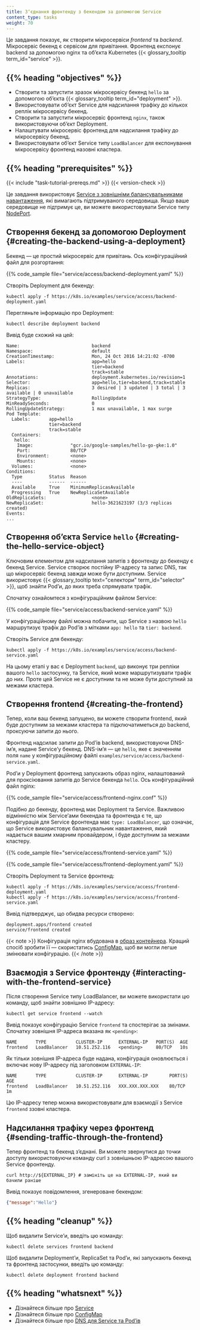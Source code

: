 ```yaml
---
title: Зʼєднання фронтенду з бекендом за допомогою Service
content_type: tasks
weight: 70
---
```


<!-- overview -->

Це завдання показує, як створити мікросервіси _frontend_ та _backend_. Мікросервіс бекенд є сервісом для привітання. Фронтенд експонує backend за допомогою nginx та обʼєкта Kubernetes {{< glossary_tooltip term_id="service" >}}.

## {{% heading "objectives" %}}

* Створити та запустити зразок мікросервісу бекенд  `hello` за допомогою обʼєкта {{< glossary_tooltip term_id="deployment" >}}.
* Використовувати обʼєкт Service для надсилання трафіку до кількох реплік мікросервісу бекенд.
* Створити та запустити мікросервіс фронтенд `nginx`, також використовуючи обʼєкт Deployment.
* Налаштувати мікросервіс фронтенд для надсилання трафіку до мікросервісу бекенд.
* Використовувати обʼєкт Service типу `LoadBalancer` для експонування мікросервісу фронтенд назовні кластера.

## {{% heading "prerequisites" %}}

{{< include "task-tutorial-prereqs.md" >}} {{< version-check >}}

Це завдання використовує [Service з зовнішніми балансувальниками навантаження](/uk/docs/tasks/access-application-cluster/create-external-load-balancer/), які вимагають підтримуваного середовища. Якщо ваше середовище не підтримує це, ви можете використовувати Service типу
[NodePort](/uk/docs/concepts/services-networking/service/#type-nodeport).

<!-- lessoncontent -->

## Створення бекенд за допомогою Deployment {#creating-the-backend-using-a-deployment}

Бекенд — це простий мікросервіс для привітань. Ось конфігураційний файл для розгортання:

{{% code_sample file="service/access/backend-deployment.yaml" %}}

Створіть Deployment для бекенду:

```shell
kubectl apply -f https://k8s.io/examples/service/access/backend-deployment.yaml
```

Перегляньте інформацію про Deployment:

```shell
kubectl describe deployment backend
```

Вивід буде схожий на цей:

```none
Name:                           backend
Namespace:                      default
CreationTimestamp:              Mon, 24 Oct 2016 14:21:02 -0700
Labels:                         app=hello
                                tier=backend
                                track=stable
Annotations:                    deployment.kubernetes.io/revision=1
Selector:                       app=hello,tier=backend,track=stable
Replicas:                       3 desired | 3 updated | 3 total | 3 available | 0 unavailable
StrategyType:                   RollingUpdate
MinReadySeconds:                0
RollingUpdateStrategy:          1 max unavailable, 1 max surge
Pod Template:
  Labels:       app=hello
                tier=backend
                track=stable
  Containers:
   hello:
    Image:              "gcr.io/google-samples/hello-go-gke:1.0"
    Port:               80/TCP
    Environment:        <none>
    Mounts:             <none>
  Volumes:              <none>
Conditions:
  Type          Status  Reason
  ----          ------  ------
  Available     True    MinimumReplicasAvailable
  Progressing   True    NewReplicaSetAvailable
OldReplicaSets:                 <none>
NewReplicaSet:                  hello-3621623197 (3/3 replicas created)
Events:
...
```

## Створення обʼєкта Service `hello` {#creating-the-hello-service-object}

Ключовим елементом для надсилання запитів з фронтенду до бекенду є бекенд Service. Service створює постійну IP-адресу та запис DNS, так що мікросервіс бекенд завжди може бути доступним. Service використовує {{< glossary_tooltip text="селектори" term_id="selector" >}}, щоб знайти Podʼи, до яких треба спрямувати трафік.

Спочатку ознайомтеся з конфігураційним файлом Service:

{{% code_sample file="service/access/backend-service.yaml" %}}

У конфігураційному файлі можна побачити, що Service з назвою `hello` маршрутизує трафік до Podʼів з мітками `app: hello` та `tier: backend`.

Створіть Service для бекенду:

```shell
kubectl apply -f https://k8s.io/examples/service/access/backend-service.yaml
```

На цьому етапі у вас є Deployment `backend`, що виконує три репліки вашого `hello` застосунку, та Service, який може маршрутизувати трафік до них. Проте цей Service не є доступним та не може бути доступний за межами кластера.

## Створення frontend {#creating-the-frontend}

Тепер, коли ваш бекенд запущено, ви можете створити frontend, який буде доступним за межами кластера та підключатиметься до backend, проксуючи запити до нього.

Фронтенд надсилає запити до Podʼів backend, використовуючи DNS-імʼя, надане Serviceʼу бекенд. DNS-імʼя — це `hello`, яке є значенням поля `name` у конфігураційному файлі `examples/service/access/backend-service.yaml`.

Podʼи у Deployment фронтенд запускають образ nginx, налаштований для проксіювання запитів до Service бекенда `hello`. Ось конфігураційний файл nginx:

{{% code_sample file="service/access/frontend-nginx.conf" %}}

Подібно до бекенду, фронтенд має Deployment та Service. Важливою відмінністю між Serviceʼами бекендаа та фронтенда є те, що конфігурація для Service фронтенда має `type: LoadBalancer`, що означає, що Service використовує балансувальник навантаження, який надається вашим хмарним провайдером, і буде доступним за межами кластеру.

{{% code_sample file="service/access/frontend-service.yaml" %}}

{{% code_sample file="service/access/frontend-deployment.yaml" %}}

Створіть Deployment та Service фронтенд:

```shell
kubectl apply -f https://k8s.io/examples/service/access/frontend-deployment.yaml
kubectl apply -f https://k8s.io/examples/service/access/frontend-service.yaml
```

Вивід підтверджує, що обидва ресурси створено:

```none
deployment.apps/frontend created
service/frontend created
```

{{< note >}}
Конфігурація nginx вбудована в [образ контейнера](/examples/service/access/Dockerfile). Кращий спосіб зробити її — скористатись [ConfigMap](/uk/docs/tasks/configure-pod-container/configure-pod-configmap/), щоб ви могли легше змінювати конфігурацію.
{{< /note >}}

## Взаємодія з Service фронтенду {#interacting-with-the-frontend-service}

Після створення Service типу LoadBalancer, ви можете використати цю команду, щоб знайти зовнішню IP-адресу:

```shell
kubectl get service frontend --watch
```

Вивід показує конфігурацію Service `frontend` та спостерігає за змінами. Спочатку зовнішня IP-адреса вказана як `<pending>`:

```none
NAME       TYPE           CLUSTER-IP      EXTERNAL-IP   PORT(S)  AGE
frontend   LoadBalancer   10.51.252.116   <pending>     80/TCP   10s
```

Як тільки зовнішня IP-адреса буде надана, конфігурація оновлюється і включає нову IP-адресу під заголовком `EXTERNAL-IP`:

```none
NAME       TYPE           CLUSTER-IP      EXTERNAL-IP        PORT(S)  AGE
frontend   LoadBalancer   10.51.252.116   XXX.XXX.XXX.XXX    80/TCP   1m
```

Цю IP-адресу тепер можна використовувати для взаємодії з Service `frontend` ззовні кластера.

## Надсилання трафіку через фронтенд {#sending-traffic-through-the-frontend}

Тепер фронтенд та бекенд зʼєднані. Ви можете звернутися до точки доступу використовуючи команду curl з зовнішньою IP-адресою вашого Service фронтенду.

```shell
curl http://${EXTERNAL_IP} # замініть це на EXTERNAL-IP, який ви бачили раніше
```

Вивід показує повідомлення, згенероване бекендом:

```json
{"message":"Hello"}
```

## {{% heading "cleanup" %}}

Щоб видалити Serviceʼи, введіть цю команду:

```shell
kubectl delete services frontend backend
```

Щоб видалити Deploymentʼи, ReplicaSet та Podʼи, які запускають бекенд та фронтенд застосунки, введіть цю команду:

```shell
kubectl delete deployment frontend backend
```

## {{% heading "whatsnext" %}}

* Дізнайтеся більше про [Service](/uk/docs/concepts/services-networking/service/)
* Дізнайтеся більше про [ConfigMap](/uk/docs/tasks/configure-pod-container/configure-pod-configmap/)
* Дізнайтеся більше про [DNS для Service та Podʼів](/uk/docs/concepts/services-networking/dns-pod-service/)

